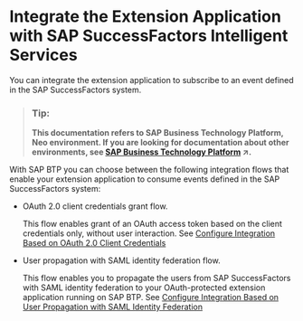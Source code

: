 <!-- loio0ad865e7795f4ceda45129c6a381aa92 -->

# Integrate the Extension Application with SAP SuccessFactors Intelligent Services

You can integrate the extension application to subscribe to an event defined in the SAP SuccessFactors system.

> ### Tip:  
> **This documentation refers to SAP Business Technology Platform, Neo environment. If you are looking for documentation about other environments, see [SAP Business Technology Platform](https://help.sap.com/viewer/65de2977205c403bbc107264b8eccf4b/Cloud/en-US/6a2c1ab5a31b4ed9a2ce17a5329e1dd8.html "SAP Business Technology Platform (SAP BTP) is an integrated offering comprised of four technology portfolios: database and data management, application development and integration, analytics, and intelligent technologies. The platform offers users the ability to turn data into business value, compose end-to-end business processes, and build and extend SAP applications quickly.") :arrow_upper_right:.**

With SAP BTP you can choose between the following integration flows that enable your extension application to consume events defined in the SAP SuccessFactors system:

-   OAuth 2.0 client credentials grant flow.

    This flow enables grant of an OAuth access token based on the client credentials only, without user interaction. See [Configure Integration Based on OAuth 2.0 Client Credentials](configure-integration-based-on-oauth-2-0-client-credentials-d5b6a7d.md) 

-   User propagation with SAML identity federation flow.

    This flow enables you to propagate the users from SAP SuccessFactors with SAML identity federation to your OAuth-protected extension application running on SAP BTP. See [Configure Integration Based on User Propagation with SAML Identity Federation](configure-integration-based-on-user-propagation-with-saml-identity-federation-2e4a9d5.md) 


